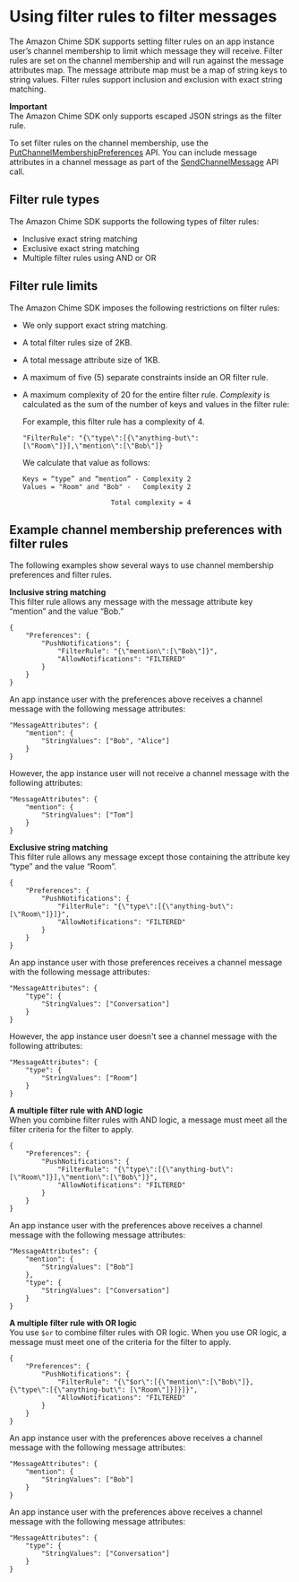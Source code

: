 # Using filter rules to filter messages<a name="filter-msgs"></a>

The Amazon Chime SDK supports setting filter rules on an app instance user’s channel membership to limit which message they will receive\. Filter rules are set on the channel membership and will run against the message attributes map\. The message attribute map must be a map of string keys to string values\. Filter rules support inclusion and exclusion with exact string matching\.

**Important**  
The Amazon Chime SDK only supports escaped JSON strings as the filter rule\.

To set filter rules on the channel membership, use the [PutChannelMembershipPreferences](https://docs.aws.amazon.com/chime-sdk/latest/APIReference/API_messaging-chime_PutChannelMembershipPreferences.html) API\. You can include message attributes in a channel message as part of the [SendChannelMessage](https://docs.aws.amazon.com/chime-sdk/latest/APIReference/API_messaging-chime_SendChannelMessage.html) API call\.

## Filter rule types<a name="filter-rule-types"></a>

The Amazon Chime SDK supports the following types of filter rules: 
+ Inclusive exact string matching
+ Exclusive exact string matching
+ Multiple filter rules using AND or OR

## Filter rule limits<a name="filter-rule-limits"></a>

The Amazon Chime SDK imposes the following restrictions on filter rules:
+ We only support exact string matching\.
+ A total filter rules size of 2KB\.
+ A total message attribute size of 1KB\.
+ A maximum of five \(5\) separate constraints inside an OR filter rule\.
+ A maximum complexity of 20 for the entire filter rule\. *Complexity* is calculated as the sum of the number of keys and values in the filter rule:

  For example, this filter rule has a complexity of 4\.

  ```
  "FilterRule": "{\"type\":[{\"anything-but\": [\"Room\"]}],\"mention\":[\"Bob\"]}
  ```

  We calculate that value as follows:

  ```
  Keys = “type” and “mention” - Complexity 2
  Values = "Room" and "Bob" -   Complexity 2
  
                        Total complexity = 4
  ```

## Example channel membership preferences with filter rules<a name="example-preference-rule"></a>

The following examples show several ways to use channel membership preferences and filter rules\.

**Inclusive string matching**  
 This filter rule allows any message with the message attribute key “mention” and the value “Bob\.” 

```
{
    "Preferences": {
        "PushNotifications": {
            "FilterRule": "{\"mention\":[\"Bob\"]}",
            "AllowNotifications": "FILTERED"
        }
    }
}
```

An app instance user with the preferences above receives a channel message with the following message attributes:

```
"MessageAttributes": {
    "mention": {
        "StringValues": ["Bob", "Alice"]
    }
}
```

However, the app instance user will not receive a channel message with the following attributes:

```
"MessageAttributes": {
    "mention": {
        "StringValues": ["Tom"]
    }
}
```

**Exclusive string matching**  
 This filter rule allows any message except those containing the attribute key “type” and the value “Room”\. 

```
{
    "Preferences": {
        "PushNotifications": {
            "FilterRule": "{\"type\":[{\"anything-but\": [\"Room\"]}]}",
            "AllowNotifications": "FILTERED"
        }
    }
}
```

An app instance user with those preferences receives a channel message with the following message attributes:

```
"MessageAttributes": {
    "type": {
        "StringValues": ["Conversation"]
    }
}
```

However, the app instance user doesn't see a channel message with the following attributes:

```
"MessageAttributes": {
    "type": {
        "StringValues": ["Room"]
    }
}
```

**A multiple filter rule with AND logic**  
When you combine filter rules with AND logic, a message must meet all the filter criteria for the filter to apply\.

```
{
    "Preferences": {
        "PushNotifications": {
            "FilterRule": "{\"type\":[{\"anything-but\": [\"Room\"]}],\"mention\":[\"Bob\"]}",
            "AllowNotifications": "FILTERED"
        }
    }
}
```

An app instance user with the preferences above receives a channel message with the following message attributes:

```
"MessageAttributes": {
    "mention": {
        "StringValues": ["Bob"]
    },
    "type": {
        "StringValues": ["Conversation"]
    }
}
```

**A multiple filter rule with OR logic**  
You use `$or` to combine filter rules with OR logic\. When you use OR logic, a message must meet one of the criteria for the filter to apply\. 

```
{
    "Preferences": {
        "PushNotifications": {
            "FilterRule": "{\"$or\":[{\"mention\":[\"Bob\"]},{\"type\":[{\"anything-but\": [\"Room\"]}]}]}",
            "AllowNotifications": "FILTERED"
        }
    }
}
```

An app instance user with the preferences above receives a channel message with the following message attributes:

```
"MessageAttributes": {
    "mention": {
        "StringValues": ["Bob"]
    }
}
```

An app instance user with the preferences above receives a channel message with the following message attributes:

```
"MessageAttributes": {
    "type": {
        "StringValues": ["Conversation"]
    }
}
```
